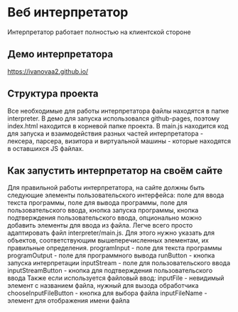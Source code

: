 # Веб интерпретатор
Интерпретатор работает полностью на клиентской стороне
## Демо интерпретатора
https://ivanovaa2.github.io/
## Структура проекта
Все необходимые для работы интерпретатора файлы находятся в папке interpreter. В демо для запуска использовался github-pages, поэтому index.html находится в корневой папке проекта. В main.js находится код для запуска и взаимодействия разных частей интерпретатора - лексера, парсера, визитора и виртуальной машины - которые находятся в оставшихся JS файлах.
## Как запустить интерпретатор на своём сайте
Для правильной работы интерпретатора, на сайте должны быть следующие элементы пользовательского интерфейса: поле для ввода текста программы, поле для вывода программы, поле для пользовательского ввода, кнопка запуска программы, кнопка подтверждения пользовательского ввода, опционально можно добавить элементы для ввода из файла.
Легче всего просто адаптировать файл interpreter/main.js. Для этого нужно указать для объектов, соответствующим вышеперечисленных элементам, их правильные определения.
programInput - поле для текста программы
programOutput - поле для программного вывода
runButton - кнопка запуска интерпретации
inputStream - поле для пользовательского ввода
inputStreamButton - кнопка для подтверждения пользовательского ввода
Также если используется файловый ввод:
inputFile - невидимый элемент с названием файла, нужный для вызода обработчика
chooseInputFileButton - кнопка для выбора файла
inputFileName - элемент для отображения имени файла
